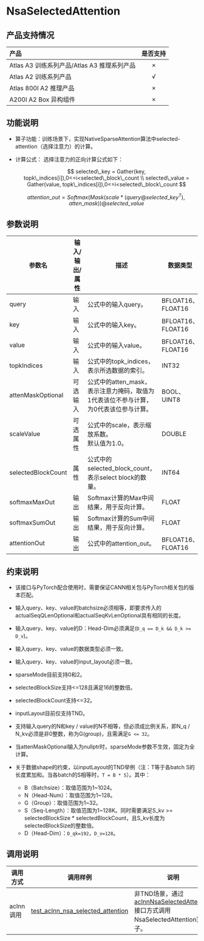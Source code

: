 # NsaSelectedAttention

## 产品支持情况

|产品      | 是否支持 |
|:----------------------------|:-----------:|
|<term>Atlas A3 训练系列产品/Atlas A3 推理系列产品</term>|      ×     |
|<term>Atlas A2 训练系列产品</term>|      √     |
|<term>Atlas 800I A2 推理产品</term>|      ×     |
|<term>A200I A2 Box 异构组件</term>|      ×     |



## 功能说明

- 算子功能：训练场景下，实现NativeSparseAttention算法中selected-attention（选择注意力）的计算。

- 计算公式：
  选择注意力的正向计算公式如下：

  $$
  selected\_key = Gather(key, topk\_indices[i]),0<=i<selected\_block\_count \\
  selected\_value = Gather(value, topk\_indices[i]),0<=i<selected\_block\_count
  $$
  
  $$
  attention\_out = Softmax(Mask(scale * (query @ selected\_key^T), atten\_mask)) @ selected\_value
  $$

## 参数说明

| 参数名 | 输入/输出/属性 | 描述 | 数据类型 | 数据格式 |
|--------|---------------|------|----------|----------|
| query | 输入 | 公式中的输入query。 | BFLOAT16、FLOAT16 | ND |
| key | 输入 | 公式中的输入key。 | BFLOAT16、FLOAT16 | ND |
| value | 输入 | 公式中的输入value。 | BFLOAT16、FLOAT16 | ND |
| topkIndices | 输入 | 公式中的topk_indices，表示所选数据的索引。 | INT32 | ND |
| attenMaskOptional | 可选输入 | 公式中的atten_mask，表示注意力掩码，取值为1代表该位不参与计算，为0代表该位参与计算。 | BOOL、UINT8 | ND |
| scaleValue | 可选属性 | 公式中的scale，表示缩放系数。<br>默认值为1.0。 | DOUBLE | - |
| selectedBlockCount | 属性 | 公式中的selected_block_count，表示select block的数量。 | INT64 | - |
| softmaxMaxOut | 输出 | Softmax计算的Max中间结果，用于反向计算。 | FLOAT | ND |
| softmaxSumOut | 输出 | Softmax计算的Sum中间结果，用于反向计算。 | FLOAT | ND |
| attentionOut | 输出 | 公式中的attention_out。 | BFLOAT16、FLOAT16 | ND |

## 约束说明

- 该接口与PyTorch配合使用时，需要保证CANN相关包与PyTorch相关包的版本匹配。
- 输入query、key、value的batchsize必须相等，即要求传入的actualSeqQLenOptional和actualSeqKvLenOptional具有相同的长度。
- 输入query、key、value的D：Head-Dim必须满足(`D_q == D_k && D_k >= D_v`)。
- 输入query、key、value的数据类型必须一致。
- 输入query、key、value的input_layout必须一致。
- sparseMode目前支持0和2。
- selectedBlockSize支持<=128且满足16的整数倍。
- selectedBlockCount支持<=32。
- inputLayout目前仅支持TND。
- 支持输入query的N和key / value的N不相等，但必须成比例关系，即N_q / N_kv必须是非0整数，称为G(group)，且需满足`G <= 32`。
- 当attenMaskOptional输入为nullptr时，sparseMode参数不生效，固定为全计算。
- 关于数据shape的约束，以inputLayout的TND举例（注：T等于各batch S的长度累加和。当各batch的S相等时，`T = B * S`）。其中：
  
  - B（Batchsize）：取值范围为1\~1024。
  - N（Head-Num）：取值范围为1\~128。
  - G（Group）：取值范围为1\~32。
  - S（Seq-Length）：取值范围为1\~128K。同时需要满足S_kv >= selectedBlockSize * selectedBlockCount，且S_kv长度为selectedBlockSize的整数倍。
  - D（Head-Dim）：`D_qk=192`，`D_v=128`。

## 调用说明

| 调用方式           | 调用样例                                                                                    | 说明                                                                                                  |
|----------------|-----------------------------------------------------------------------------------------|-----------------------------------------------------------------------------------------------------|
| aclnn调用 | [test_aclnn_nsa_selected_attention](./examples/test_aclnn_nsa_selected_attention.cpp) | 非TND场景，通过[aclnnNsaSelectedAttention](./docs/aclnnNsaSelectedAttention.md)接口方式调用NsaSelectedAttention算子。             |
